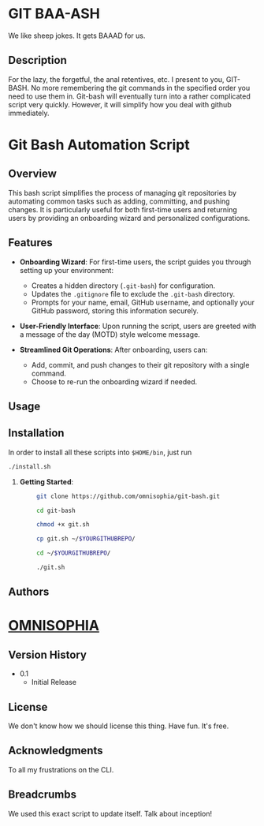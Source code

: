 # GIT BAA-ASH

We like sheep jokes. It gets BAAAD for us. 

## Description

For the lazy, the forgetful, the anal retentives, etc.  I present to you, GIT-BASH.  No more remembering the git commands in the specified order you need to use them in.  Git-bash will eventually turn into a rather complicated script very quickly. However, it will simplify how you deal with github immediately.  

# Git Bash Automation Script

## Overview

This bash script simplifies the process of managing git repositories by automating common tasks such as adding, committing, and pushing changes. It is particularly useful for both first-time users and returning users by providing an onboarding wizard and personalized configurations.

## Features

- **Onboarding Wizard**: For first-time users, the script guides you through setting up your environment:
  - Creates a hidden directory (`.git-bash`) for configuration.
  - Updates the `.gitignore` file to exclude the `.git-bash` directory.
  - Prompts for your name, email, GitHub username, and optionally your GitHub password, storing this information securely.

- **User-Friendly Interface**: Upon running the script, users are greeted with a message of the day (MOTD) style welcome message.

- **Streamlined Git Operations**: After onboarding, users can:
  - Add, commit, and push changes to their git repository with a single command.
  - Choose to re-run the onboarding wizard if needed.

## Usage


## Installation

In order to install all these scripts into `$HOME/bin`, just run
```bash
./install.sh
```


1.   **Getting Started**:

```bash
        git clone https://github.com/omnisophia/git-bash.git
```
```bash
        cd git-bash
```
```bash
        chmod +x git.sh
```
```bash
        cp git.sh ~/$YOURGITHUBREPO/
```
```bash
        cd ~/$YOURGITHUBREPO/
```
```bash
        ./git.sh
```




## Authors

# [OMNISOPHIA](https://www.omnisophia.com)

## Version History

* 0.1
    * Initial Release

## License

We don't know how we should license this thing.  Have fun. It's free. 

## Acknowledgments

To all my frustrations on the CLI.


## Breadcrumbs

We used this exact script to update itself. Talk about inception! 




